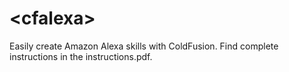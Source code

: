 # &lt;cfalexa&gt;
Easily create Amazon Alexa skills with ColdFusion. Find complete instructions in the instructions.pdf.
